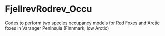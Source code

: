 # FjellrevRodrev_Occu
Codes to perform two species occupancy models for Red Foxes and Arctic  foxes in Varanger Peninsula (Finnmark, low Arctic)
